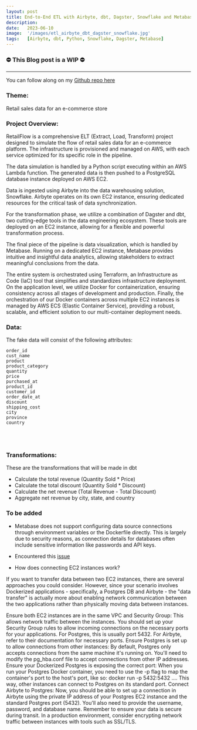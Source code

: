 ```yaml
---
layout: post
title: End-to-End ETL with Airbyte, dbt, Dagster, Snowflake and Metabase
description:
date:   2023-06-10
image:  '/images/etl_airbyte_dbt_dagster_snowflake.jpg'
tags:   [Airbyte, dbt, Python, Snowflake, Dagster, Metabase]
---
```


### ⛔ This Blog post is a WIP  ⛔

---

You can follow along on my [Github repo here](https://github.com/oresttokovenko/RetailFlow)

### Theme: 

Retail sales data for an e-commerce store 

### Project Overview:

RetailFlow is a comprehensive ELT (Extract, Load, Transform) project designed to simulate the flow of retail sales data for an e-commerce platform. The infrastructure is provisioned and managed on AWS, with each service optimized for its specific role in the pipeline.

The data simulation is handled by a Python script executing within an AWS Lambda function. The generated data is then pushed to a PostgreSQL database instance deployed on AWS EC2.

Data is ingested using Airbyte into the data warehousing solution, Snowflake. Airbyte operates on its own EC2 instance, ensuring dedicated resources for the critical task of data synchronization.

For the transformation phase, we utilize a combination of Dagster and dbt, two cutting-edge tools in the data engineering ecosystem. These tools are deployed on an EC2 instance, allowing for a flexible and powerful transformation process.

The final piece of the pipeline is data visualization, which is handled by Metabase. Running on a dedicated EC2 instance, Metabase provides intuitive and insightful data analytics, allowing stakeholders to extract meaningful conclusions from the data.

The entire system is orchestrated using Terraform, an Infrastructure as Code (IaC) tool that simplifies and standardizes infrastructure deployment. On the application level, we utilize Docker for containerization, ensuring consistency across all stages of development and production. Finally, the orchestration of our Docker containers across multiple EC2 instances is managed by AWS ECS (Elastic Container Service), providing a robust, scalable, and efficient solution to our multi-container deployment needs.


### Data: 

The fake data will consist of the following attributes:

```
order_id
cust_name
product
product_category
quantity
price
purchased_at
product_id
customer_id
order_date_at
discount
shipping_cost
city
province
country
```
<br><br/>
### Transformations:

These are the transformations that will be made in dbt

* Calculate the total revenue (Quantity Sold * Price)
* Calculate the total discount (Quantity Sold * Discount)
* Calculate the net revenue (Total Revenue - Total Discount)
* Aggregate net revenue by city, state, and country

### To be added

- Metabase does not support configuring data source connections through environment variables or the Dockerfile directly. This is largely due to security reasons, as connection details for databases often include sensitive information like passwords and API keys.

- Encountered this [issue](https://discourse.getdbt.com/t/invalid-value-for-profiles-dir-path-dbt-does-not-exist-error-gets-thrown-despite-this-path-existing/8228)


- How does connecting EC2 instances work?

If you want to transfer data between two EC2 instances, there are several approaches you could consider. However, since your scenario involves Dockerized applications - specifically, a Postgres DB and Airbyte - the "data transfer" is actually more about enabling network communication between the two applications rather than physically moving data between instances.

Ensure both EC2 instances are in the same VPC and Security Group: This allows network traffic between the instances. You should set up your Security Group rules to allow incoming connections on the necessary ports for your applications. For Postgres, this is usually port 5432. For Airbyte, refer to their documentation for necessary ports.
Ensure Postgres is set up to allow connections from other instances: By default, Postgres only accepts connections from the same machine it's running on. You'll need to modify the pg_hba.conf file to accept connections from other IP addresses.
Ensure your Dockerized Postgres is exposing the correct port: When you run your Postgres Docker container, you need to use the -p flag to map the container's port to the host's port, like so: docker run -p 5432:5432 .... This way, other instances can connect to Postgres on its standard port.
Connect Airbyte to Postgres: Now, you should be able to set up a connection in Airbyte using the private IP address of your Postgres EC2 instance and the standard Postgres port (5432). You'll also need to provide the username, password, and database name.
Remember to ensure your data is secure during transit. In a production environment, consider encrypting network traffic between instances with tools such as SSL/TLS.